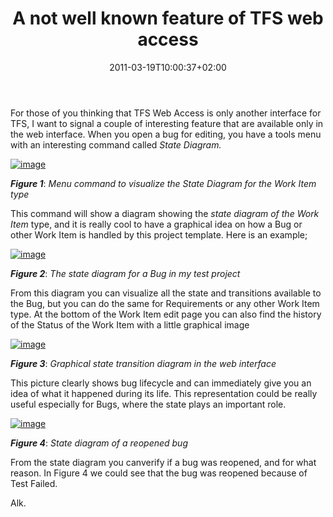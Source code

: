 ﻿---
title: "A not well known feature of TFS web access"
description: ""
date: 2011-03-19T10:00:37+02:00
draft: false
tags: [Tfs]
categories: [Team Foundation Server]
---
For those of you thinking that TFS Web Access is only another interface for TFS, I want to signal a couple of interesting feature that are available only in the web interface. When you open a bug for editing, you have a tools menu with an interesting command called *State Diagram.*

[![image](https://www.codewrecks.com/blog/wp-content/uploads/2011/03/image_thumb6.png "image")](https://www.codewrecks.com/blog/wp-content/uploads/2011/03/image5.png)

 ***Figure 1***: *Menu command to visualize the State Diagram for the Work Item type*

This command will show a diagram showing the *state diagram of the Work Item* type, and it is really cool to have a graphical idea on how a Bug or other Work Item is handled by this project template. Here is an example;

[![image](https://www.codewrecks.com/blog/wp-content/uploads/2011/03/image_thumb7.png "image")](https://www.codewrecks.com/blog/wp-content/uploads/2011/03/image6.png)

 ***Figure 2***: *The state diagram for a Bug in my test project*

From this diagram you can visualize all the state and transitions available to the Bug, but you can do the same for Requirements or any other Work Item type. At the bottom of the Work Item edit page you can also find the history of the Status of the Work Item with a little graphical image

[![image](https://www.codewrecks.com/blog/wp-content/uploads/2011/03/image_thumb9.png "image")](https://www.codewrecks.com/blog/wp-content/uploads/2011/03/image7.png)

 ***Figure 3***: *Graphical state transition diagram in the web interface*

This picture clearly shows bug lifecycle and can immediately give you an idea of what it happened during its life. This representation could be really useful especially for Bugs, where the state plays an important role.

[![image](https://www.codewrecks.com/blog/wp-content/uploads/2011/03/image_thumb10.png "image")](https://www.codewrecks.com/blog/wp-content/uploads/2011/03/image8.png)

 ***Figure 4***: *State diagram of a reopened bug*

From the state diagram you canverify if a bug was reopened, and for what reason. In Figure 4 we could see that the bug was reopened because of Test Failed.

Alk.
